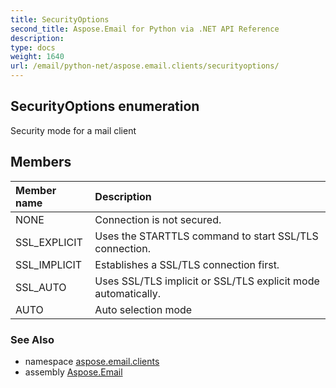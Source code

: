 ```yaml
---
title: SecurityOptions
second_title: Aspose.Email for Python via .NET API Reference
description: 
type: docs
weight: 1640
url: /email/python-net/aspose.email.clients/securityoptions/
---
```


## SecurityOptions enumeration

Security mode for a mail client

## Members
| Member name | Description |
| :- | :- |
|NONE|Connection is not secured.|
|SSL_EXPLICIT|Uses the STARTTLS command to start SSL/TLS connection.|
|SSL_IMPLICIT|Establishes a SSL/TLS connection first.|
|SSL_AUTO|Uses SSL/TLS implicit or SSL/TLS explicit mode automatically.|
|AUTO|Auto selection mode|

### See Also

* namespace [aspose.email.clients](/email/python-net/aspose.email.clients/)
* assembly [Aspose.Email](/slides/python-net/)

